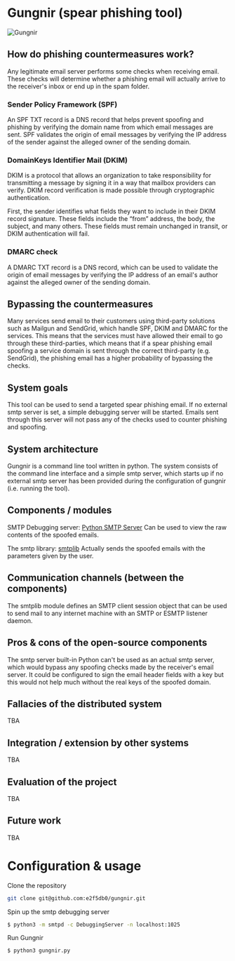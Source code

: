 # Gungnir (spear phishing tool)

![Gungnir](https://github.com/e2f5db0/gungnir/img/gungnir.png)

## How do phishing countermeasures work?

Any legitimate email server performs some checks when receiving email. These checks will determine whether a phishing email will actually arrive to the receiver's inbox or end up in the spam folder.  

### Sender Policy Framework (SPF)

An SPF TXT record is a DNS record that helps prevent spoofing and phishing by verifying the domain name from which email messages are sent. SPF validates the origin of email messages by verifying the IP address of the sender against the alleged owner of the sending domain. 

### DomainKeys Identifier Mail (DKIM)

DKIM is a protocol that allows an organization to take responsibility for transmitting a message by signing it in a way that mailbox providers can verify. DKIM record verification is made possible through cryptographic authentication.

First, the sender identifies what fields they want to include in their DKIM record signature. These fields include the “from” address, the body, the subject, and many others. These fields must remain unchanged in transit, or DKIM authentication will fail.

### DMARC check

A DMARC TXT record is a DNS record, which can be used to validate the origin of email messages by verifying the IP address of an email's author against the alleged owner of the sending domain.

## Bypassing the countermeasures

Many services send email to their customers using third-party solutions such as Mailgun and SendGrid, which handle SPF, DKIM and DMARC for the services. This means that the services must have allowed their email to go through these third-parties, which means that if a spear phishing email spoofing a service domain is sent through the correct third-party (e.g. SendGrid), the phishing email has a higher probability of bypassing the checks.

## System goals

This tool can be used to send a targeted spear phishing email. If no external smtp server is set, a simple debugging server will be started. Emails sent through this server will not pass any of the checks used to counter phishing and spoofing.

## System architecture

Gungnir is a command line tool written in python. The system consists of the command line interface and a simple smtp server, which starts up if no external smtp server has been provided during the configuration of gungnir (i.e. running the tool).

## Components / modules

SMTP Debugging server: [Python SMTP Server](http://docs.python.org/library/smtpd.html)
Can be used to view the raw contents of the spoofed emails.

The smtp library: [smtplib](https://docs.python.org/3/library/smtplib.html)
Actually sends the spoofed emails with the parameters given by the user.

## Communication channels (between the components)

The smtplib module defines an SMTP client session object that can be used to send mail to any internet machine with an SMTP or ESMTP listener daemon.

## Pros & cons of the open-source components

The smtp server built-in Python can't be used as an actual smtp server, which would bypass any spoofing checks made by the receiver's email server. It could be configured to sign the email header fields with a key but this would not help much without the real keys of the spoofed domain.

## Fallacies of the distributed system
TBA

## Integration / extension by other systems
TBA

## Evaluation of the project
TBA

## Future work
TBA

# Configuration & usage

Clone the repository
```bash
git clone git@github.com:e2f5db0/gungnir.git
```

Spin up the smtp debugging server
```bash
$ python3 -m smtpd -c DebuggingServer -n localhost:1025
```

Run Gungnir
```bash
$ python3 gungnir.py
```